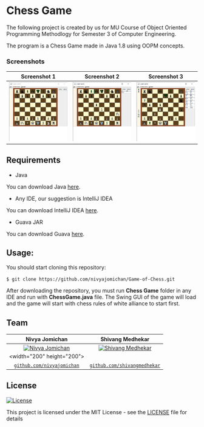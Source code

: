 # Chess Game

The following project is created by us for MU Course of Object Oriented Programming Methodlogy for Semester 3 of Computer Engineering.

The program is a Chess Game made in Java 1.8 using OOPM concepts.

### Screenshots
Screenshot 1             |  Screenshot 2 | Screenshot 3
:-------------------------:|:-------------------------: |:-------------------------:
![](screenshots/chess1.png)  |  ![](screenshots/chess2.png) |  ![](screenshots/chess3.png) 


## Requirements
- Java

You can download Java [here](https://www.oracle.com/in/java/technologies/javase-downloads.html).

- Any IDE, our suggestion is IntelliJ IDEA

You can download IntelliJ IDEA [here](https://www.jetbrains.com/idea/).
 
- Guava JAR

You can download Guava [here](https://jar-download.com/artifacts/com.google.guava).

## Usage:

You should start cloning this repository:

    $ git clone https://github.com/nivyajomichan/Game-of-Chess.git
    
After downloading the repository, you must run **Chess Game** folder in any IDE and run with **ChessGame.java** file. The Swing GUI of the game will load and the game will start with chess rules of white alliance to start first.


## Team
|  **Nivya Jomichan** | **Shivang Medhekar** |
| :---: |:---:|
| [![Nivya Jomichan](https://avatars1.githubusercontent.com/u/69161388?s=400&u=9dd47f3f19ab7e99f8938ee1669a2f9b26c1bbae&v=4)](https://github.com/nivyajomichan) | [![Shivang Medhekar](https://avatars2.githubusercontent.com/u/69140290?s=200&u=5df35a82b6d2b6b7b876dfdc22d451c92d30a5c6&v=4)](https://github.com/shivangmedhekar) | 
<width="200" height="200"> |
|  <a href="https://github.com/nivyajomichan" target="_blank">`github.com/nivyajomichan`</a> |<a href="https://github.com/shivangmedhekar" target="_blank">`github.com/shivangmedhekar`</a> |


## License

[![License](http://img.shields.io/:license-mit-blue.svg?style=flat-square)](http://badges.mit-license.org)

This project is licensed under the MIT License - see the [LICENSE](LICENSE) file for details
